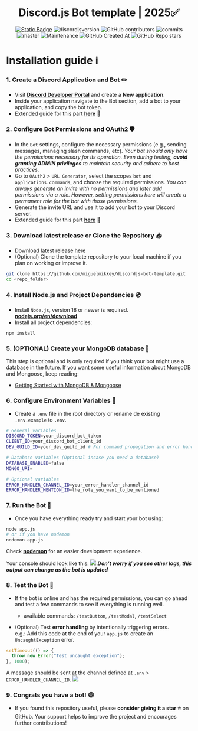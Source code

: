 <div style="text-align:center" align="center">

# Discord.js Bot template | 2025✅

<a href="https://discordjs.guide/" target="_blank">![Static Badge](https://img.shields.io/badge/DiscordJS-guide-379C6F)</a>
![discordjsversion](https://img.shields.io/badge/discord.js-^14.18.0-5865f2)
![GitHub contributors](https://img.shields.io/github/contributors/miguelmikkey/discordjs-bot-template?color=blue)
![commits](https://badgen.net/github/commits/miguelmikkey/discordjs-bot-template/)
![master](https://img.shields.io/github/last-commit/miguelmikkey/discordjs-bot-template/main)
![Maintenance](https://img.shields.io/maintenance/yes/2025)
![GitHub Created At](https://img.shields.io/github/created-at/miguelmikkey/discordjs-bot-template)
![GitHub Repo stars](https://img.shields.io/github/stars/miguelmikkey/discordjs-bot-template)

</div>

# Installation guide ℹ️
### 1. Create a Discord Application and Bot ✏️
- Visit [**Discord Developer Portal**](https://discord.com/developers/applications) and create a **New application**.
- Inside your application navigate to the Bot section, add a bot to your application, and copy the bot token.
- Extended guide for this part [**here**](https://discordjs.guide/preparations/setting-up-a-bot-application.html#creating-your-bot) 🚨

### 2. Configure Bot Permissions and OAuth2 🛡️
- In the `Bot` settings, configure the necessary permissions (e.g., sending messages, managing slash commands, etc). *Your bot should only have the permissions necessary for its operation. Even during testing, **avoid granting ADMIN privileges** to maintain security and adhere to best practices.*
- Go to `OAuth2` > `URL Generator`, select the scopes `bot` and `applications.commands`, and choose the required permissions. *You can always generate an invite with no permissions and later add permissions via a role. However, setting permissions here will create a permanent role for the bot with those permissions.*
- Generate the invite URL and use it to add your bot to your Discord server.
- Extended guide for this part [**here**](https://discordjs.guide/preparations/adding-your-bot-to-servers.html#bot-invite-links) 🚨

### 3. Download latest release or Clone the Repository 📥
- Download latest release [here](https://github.com/miguelmikkey/discordjs-bot-template/releases/)
- (Optional) Clone the template repository to your local machine if you plan on working or improve it.
```bash
git clone https://github.com/miguelmikkey/discordjs-bot-template.git
cd <repo_folder>
```

### 4. Install Node.js and Project Dependencies 💿
- Install `Node.js`, version 18 or newer is required. [**nodejs.org/en/download**](https://nodejs.org/en/download)
- Install all project dependencies:
```bash
npm install
```

### 5. (OPTIONAL) Create your MongoDB database 💾
This step is optional and is only required if you think your bot might use a database in the future. If you want some useful information about MongoDB and Mongoose, keep reading:
- [Getting Started with MongoDB & Mongoose](https://www.mongodb.com/developer/languages/javascript/getting-started-with-mongodb-and-mongoose/)

### 6. Configure Environment Variables 📝
- Create a `.env` file in the root directory or rename de existing `.env.example` to `.env`.
```bash
# General variables
DISCORD_TOKEN=your_discord_bot_token
CLIENT_ID=your_discord_bot_client_id
DEV_GUILD_ID=your_dev_guild_id # For command propagation and error handling purposes

# Database variables (Optional incase you need a database)
DATABASE_ENABLED=false 
MONGO_URI=

# Optional variables
ERROR_HANDLER_CHANNEL_ID=your_error_handler_channel_id
ERROR_HANDLER_MENTION_ID=the_role_you_want_to_be_mentioned
```

### 7. Run the Bot 🏃
- Once you have everything ready try and start your bot using:
```bash
node app.js
# or if you have nodemon
nodemon app.js
```
Check [**nodemon**](https://www.npmjs.com/package/nodemon) for an easier development experience.

Your console should look like this:
<img src="https://i.imgur.com/4h73e9S.png">
***Don't worry if you see other logs, this output can change as the bot is updated***
### 8. Test the Bot 🤖
- If the bot is online and has the required permissions, you can go ahead and test a few commands to see if everything is running well.
    - available commands: `/testButton`, `/testModal`, `/testSelect`

- (Optional) Test **error handling** by intentionally triggering errors.<br>
e.g.: Add this code at the end of your `app.js` to create an `UncaughtException` error.
```js
setTimeout(() => {
  throw new Error("Test uncaught exception");
}, 1000);
```
A message should be sent at the channel defined at `.env` > `ERROR_HANDLER_CHANNEL_ID`.
<img src="https://i.imgur.com/22s3AKF.png">

### 9. Congrats you have a bot! 😄
- If you found this repository useful, please **consider giving it a star ⭐** on GitHub. Your support helps to improve the project and encourages further contributions!